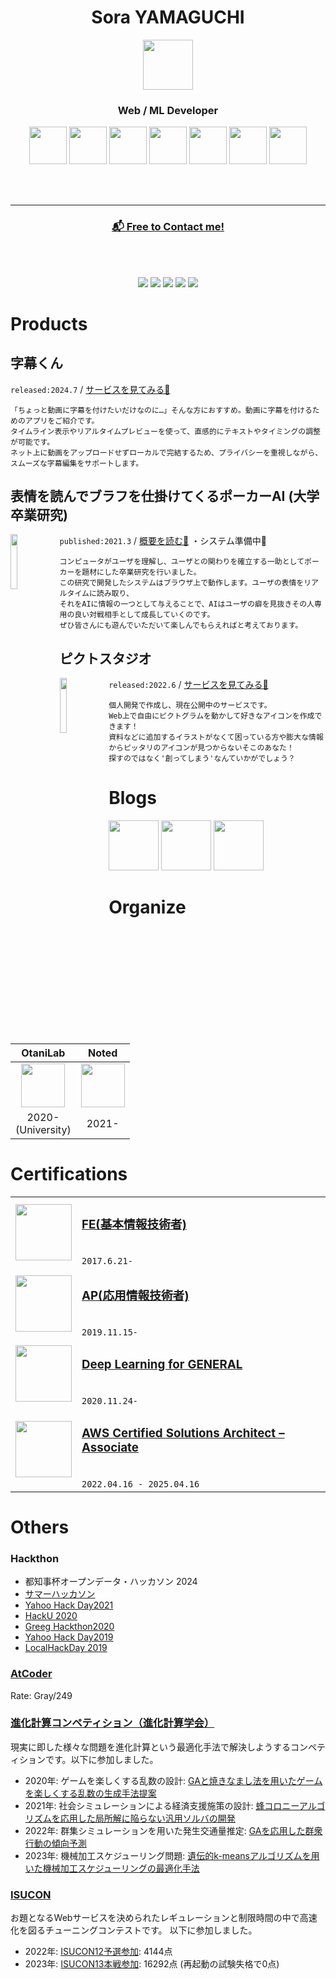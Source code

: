<div align="center">
 
# Sora YAMAGUCHI
 
<img src="https://avatars.githubusercontent.com/u/46548311?s=120&v=4"  width="80"/>
 
###  Web / ML Developer
<img src="https://cdn.svgporn.com/logos/react.svg" width="60">
<img src="https://cdn.svgporn.com/logos/nextjs-icon.svg" width="60">
<img src="https://cdn.svgporn.com/logos/javascript.svg" width="60">
<img src="https://cdn.svgporn.com/logos/kotlin-icon.svg" width="60">
<img src="https://cdn.svgporn.com/logos/spring-icon.svg" width="60">
<img src="https://cdn.svgporn.com/logos/python.svg" width="60">
<img src="https://cdn.svgporn.com/logos/aws.svg" width="60">


<br><br>

---

### [📬 Free to Contact me!](https://forms.gle/huP4UNecBm36ir7dA)



<br><br>

[![](./profile-summary-card-output/github/0-profile-details.svg)](https://github.com/vn7n24fzkq/github-profile-summary-cards)
[![](./profile-summary-card-output/github/1-repos-per-language.svg)](https://github.com/vn7n24fzkq/github-profile-summary-cards) [![](./profile-summary-card-output/github/2-most-commit-language.svg)](https://github.com/vn7n24fzkq/github-profile-summary-cards)
[![](./profile-summary-card-output/github/3-stats.svg)](https://github.com/vn7n24fzkq/github-profile-summary-cards) [![](./profile-summary-card-output/github/4-productive-time.svg)](https://github.com/vn7n24fzkq/github-profile-summary-cards)

</div>

# Products

## 字幕くん

`released:2024.7` / [サービスを見てみる👀](https://jimaku.noted.run/?mode=demo)

```
「ちょっと動画に字幕を付けたいだけなのに…」そんな方におすすめ。動画に字幕を付けるためのアプリをご紹介です。
タイムライン表示やリアルタイムプレビューを使って、直感的にテキストやタイミングの調整が可能です。
ネット上に動画をアップロードせずローカルで完結するため、プライバシーを重視しながら、スムーズな字幕編集をサポートします。
```

## 表情を読んでブラフを仕掛けてくるポーカーAI (大学卒業研究)

<img align="left" src="https://user-images.githubusercontent.com/46548311/213887490-602100b1-b1e6-4742-9538-568f324b8f1c.png" width="15%"/>

`published:2021.3` / 
[概要を読む📖](https://www.comm.tcu.ac.jp/otani-lab/research/bachelor/1772091.pdf)
 ・システム準備中🚧

```
コンピュータがユーザを理解し、ユーザとの関わりを確立する一助としてポーカーを題材にした卒業研究を行いました。
この研究で開発したシステムはブラウザ上で動作します。ユーザの表情をリアルタイムに読み取り、
それをAIに情報の一つとして与えることで、AIはユーザの癖を見抜きその人専用の良い対戦相手として成長していくのです。
ぜひ皆さんにも遊んでいただいて楽しんでもらえればと考えております。
```


## ピクトスタジオ

<img align="left" src="https://pict-studio.raxsy.life/favicon.png" width="15%"/>

`released:2022.6` / [サービスを見てみる👀](https://pict-studio.raxsy.life/)

```
個人開発で作成し、現在公開中のサービスです。
Web上で自由にピクトグラムを動かして好きなアイコンを作成できます！
資料などに追加するイラストがなくて困っている方や膨大な情報からピッタリのアイコンが見つからないそこのあなた！
探すのではなく'創ってしまう'なんていかがでしょう？
```

# Blogs
[<img height="80px" src="https://github.com/SoraY677/SoraY677/blob/main/img/logo-background-color.png?raw=true"/>](https://qiita.com/SoraY677)
[<img height="80px" src=https://github.com/SoraY677/SoraY677/assets/46548311/08660409-96e9-4e7d-b3a6-72ffb07d52b1) />](https://zenn.dev/soray677)
[<img height="80px" src="https://github.com/SoraY677/SoraY677/assets/46548311/74fb2399-6f38-45d3-bb6b-c65922b76814">](https://noted.run/author/soray/)


# Organize

|OtaniLab|Noted|
|:---:|:---:|
|[<img src="https://github.com/SoraY677/SoraY677/blob/main/img/orgnization/49579011.png?raw=true" height="70">](https://www.comm.tcu.ac.jp/otani-lab/)|[<img src="https://github.com/SoraY677/SoraY677/assets/46548311/74fb2399-6f38-45d3-bb6b-c65922b76814" height="70">](https://noted.run/)|
|2020-<br>(University)|2021-|

# Certifications

|||
|:---:|:----|
|<img src="https://raw.githubusercontent.com/SoraY677/SoraY677/daff80e1ab35d7d201ffeaa82d4117ad95bbc44c/img/NoImage.svg" width="90" height="90">|<h3>[FE(基本情報技術者)](https://www.jitec.ipa.go.jp/1_11seido/fe.html)</h3><br/> `2017.6.21-` |
|<img src="https://raw.githubusercontent.com/SoraY677/SoraY677/daff80e1ab35d7d201ffeaa82d4117ad95bbc44c/img/NoImage.svg" width="90" height="90">|<h3>[AP(応用情報技術者)](https://www.jitec.ipa.go.jp/1_11seido/ap.html)</h3><br/> `2019.11.15-`|
|<img src="https://github.com/SoraY677/SoraY677/blob/main/img/certification/general2020%233_smal.png?raw=true" width="90">|<h3>[Deep Learning for GENERAL](https://www.jdla.org/certificate/general/)</h3><br/> `2020.11.24-`|
|<img src="https://github.com/SoraY677/SoraY677/blob/main/img/certification/aws-certified-solutions-architect-associate.png?raw=true" width="90">|<h3>[AWS Certified Solutions Architect – Associate](https://aws.amazon.com/jp/certification/certified-solutions-architect-associate/)</h3><br/> `2022.04.16 - 2025.04.16`|

# Others

### Hackthon
- 都知事杯オープンデータ・ハッカソン 2024
- [サマーハッカソン](https://docs.google.com/presentation/d/1ERukzdo4WZiKEWT26RRP2hUVEvxI--zdpxyC6ac23U4/edit?usp=sharing)
- [Yahoo Hack Day2021](https://github.com/SoraY677/HackDay2021-Frontend)
- [HackU 2020](https://docs.google.com/presentation/d/1WlkjDiBDHRh1hvFM5gPDbpzC_ulCuU7jC-wHMagtETM/edit?usp=sharing)
- [Greeg Hackthon2020](https://docs.google.com/presentation/d/1zTezE3UvcV4I94-VsXZlN2-DX9QcNr1bHipSSeRL5J4/edit?usp=sharing)
- [Yahoo Hack Day2019](https://www.youtube.com/live/HNjXZwRTybU?t=6151s)
- [LocalHackDay 2019](https://github.com/SoraY677/LocalHackDay2019)


### [AtCoder](https://atcoder.jp/?lang=ja)
Rate: Gray/249  

### [進化計算コンペティション（進化計算学会）](https://ec-comp.jpnsec.org/ja)
現実に即した様々な問題を進化計算という最適化手法で解決しようするコンペティションです。以下に参加しました。 

- 2020年: ゲームを楽しくする乱数の設計: [GAと焼きなまし法を用いたゲームを楽しくする乱数の生成手法提案](https://docs.google.com/presentation/d/1n985njJ_NF0Ham8HQJ1IPl9y7m5ubBCK/edit#slide=id.p1)
- 2021年: 社会シミュレーションによる経済支援施策の設計: [蜂コロニーアルゴリズムを応用した局所解に陥らない汎用ソルバの開発](https://docs.google.com/presentation/d/1icmMnyKHwFYU8dBc2kRP9QpN1nXZQoRDEszbPMsWICg/edit?usp=sharing)
- 2022年: 群集シミュレーションを用いた発生交通量推定: [GAを応用した群衆行動の傾向予測](https://docs.google.com/presentation/d/1j1Y6-gmTdBRDLzLA213cWAYbSJSmuZdpBaBstioGRC8/edit?usp=sharing)
- 2023年: 機械加工スケジューリング問題: [遺伝的k-meansアルゴリズムを用いた機械加工スケジューリングの最適化手法](https://zenn.dev/soray677/articles/a2ba94b010ad3e)

### [ISUCON](https://isucon.net)
お題となるWebサービスを決められたレギュレーションと制限時間の中で高速化を図るチューニングコンテストです。
以下に参加しました。

- 2022年: [ISUCON12予選参加](https://isucon.net/archives/56571716.html): 4144点
- 2023年: [ISUCON13本戦参加](https://isucon.net/archives/57801192.html): 16292点 (再起動の試験失格で0点)
